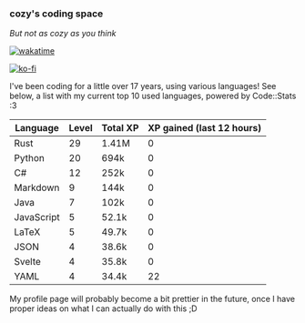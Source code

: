 ### cozy's coding space
*But not as cozy as you think*

[![wakatime](https://wakatime.com/badge/user/c0ba07bb-3421-41be-bd1a-d611e670f250.svg)](https://wakatime.com/@c0ba07bb-3421-41be-bd1a-d611e670f250)

[![ko-fi](https://ko-fi.com/img/githubbutton_sm.svg)](https://ko-fi.com/J3J75ITL4)

I've been coding for a little over 17 years, using various languages! See below, a list with my current top 10 used languages, powered by Code::Stats :3
    
| Language | Level | Total XP | XP gained (last 12 hours) |
| --- | --- | --- | --- |
| Rust | 29 | 1.41M | 0 |
| Python | 20 | 694k | 0 |
| C# | 12 | 252k | 0 |
| Markdown | 9 | 144k | 0 |
| Java | 7 | 102k | 0 |
| JavaScript | 5 | 52.1k | 0 |
| LaTeX | 5 | 49.7k | 0 |
| JSON | 4 | 38.6k | 0 |
| Svelte | 4 | 35.8k | 0 |
| YAML | 4 | 34.4k | 22 |
    
My profile page will probably become a bit prettier in the future, once I have proper ideas on what I can actually do with this ;D